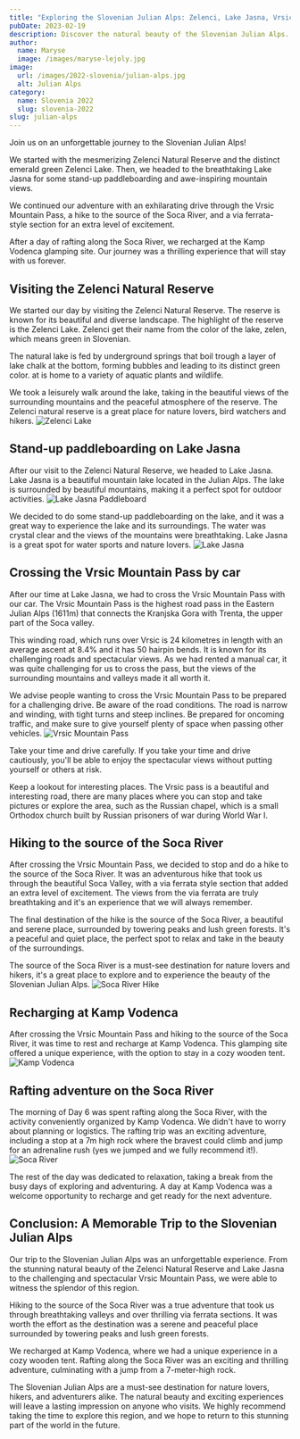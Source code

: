 ```yaml
---
title: "Exploring the Slovenian Julian Alps: Zelenci, Lake Jasna, Vrsic Pass"
pubDate: 2023-02-19
description: Discover the natural beauty of the Slovenian Julian Alps. From stunning lakes and challenging mountain passes to thrilling adventures on the Soca River.
author:
  name: Maryse
  image: /images/maryse-lejoly.jpg
image:
  url: /images/2022-slovenia/julian-alps.jpg
  alt: Julian Alps
category:
  name: Slovenia 2022
  slug: slovenia-2022
slug: julian-alps
---
```


Join us on an unforgettable journey to the Slovenian Julian Alps!

We started with the mesmerizing Zelenci Natural Reserve and the distinct emerald green Zelenci Lake. Then, we headed to the breathtaking Lake Jasna for some stand-up paddleboarding and awe-inspiring mountain views.

We continued our adventure with an exhilarating drive through the Vrsic Mountain Pass, a hike to the source of the Soca River, and a via ferrata-style section for an extra level of excitement.

After a day of rafting along the Soca River, we recharged at the Kamp Vodenca glamping site. Our journey was a thrilling experience that will stay with us forever.

## Visiting the Zelenci Natural Reserve

We started our day by visiting the Zelenci Natural Reserve. The reserve is known for its beautiful and diverse landscape. The highlight of the reserve is the Zelenci Lake. Zelenci get their name from the color of the lake, zelen, which means green in Slovenian.

The natural lake is fed by underground springs that boil trough a layer of lake chalk at the bottom, forming bubbles and leading to its distinct green color. at is home to a variety of aquatic plants and wildlife.

We took a leisurely walk around the lake, taking in the beautiful views of the surrounding mountains and the peaceful atmosphere of the reserve. The Zelenci natural reserve is a great place for nature lovers, bird watchers and hikers.
![Zelenci Lake](/images/2022-slovenia/zelenci-lake.jpg)

## Stand-up paddleboarding on Lake Jasna

After our visit to the Zelenci Natural Reserve, we headed to Lake Jasna. Lake Jasna is a beautiful mountain lake located in the Julian Alps. The lake is surrounded by beautiful mountains, making it a perfect spot for outdoor activities.
![Lake Jasna Paddleboard](/images/2022-slovenia/lake-jasna-paddleboard.jpg)

We decided to do some stand-up paddleboarding on the lake, and it was a great way to experience the lake and its surroundings. The water was crystal clear and the views of the mountains were breathtaking. Lake Jasna is a great spot for water sports and nature lovers.
![Lake Jasna](/images/2022-slovenia/lake-jasna-goat.jpg)

## Crossing the Vrsic Mountain Pass by car

After our time at Lake Jasna, we had to cross the Vrsic Mountain Pass with our car. The Vrsic Mountain Pass is the highest road pass in the Eastern Julian Alps (1611m) that connects the Kranjska Gora with Trenta, the upper part of the Soca valley.

This winding road, which runs over Vrsic is 24 kilometres in length with an average ascent at 8.4% and it has 50 hairpin bends. It is known for its challenging roads and spectacular views. As we had rented a manual car, it was quite challenging for us to cross the pass, but the views of the surrounding mountains and valleys made it all worth it.

We advise people wanting to cross the Vrsic Mountain Pass to be prepared for a challenging drive. Be aware of the road conditions. The road is narrow and winding, with tight turns and steep inclines. Be prepared for oncoming traffic, and make sure to give yourself plenty of space when passing other vehicles.
![Vrsic Mountain Pass](/images/2022-slovenia/vrsic-mountain-pass.jpg)

Take your time and drive carefully. If you take your time and drive cautiously, you'll be able to enjoy the spectacular views without putting yourself or others at risk.

Keep a lookout for interesting places. The Vrsic pass is a beautiful and interesting road, there are many places where you can stop and take pictures or explore the area, such as the Russian chapel, which is a small Orthodox church built by Russian prisoners of war during World War I.

## Hiking to the source of the Soca River

After crossing the Vrsic Mountain Pass, we decided to stop and do a hike to the source of the Soca River. It was an adventurous hike that took us through the beautiful Soca Valley, with a via ferrata style section that added an extra level of excitement. The views from the via ferrata are truly breathtaking and it's an experience that we will always remember.

The final destination of the hike is the source of the Soca River, a beautiful and serene place, surrounded by towering peaks and lush green forests. It's a peaceful and quiet place, the perfect spot to relax and take in the beauty of the surroundings.

The source of the Soca River is a must-see destination for nature lovers and hikers, it's a great place to explore and to experience the beauty of the Slovenian Julian Alps.
![Soca River Hike](/images/2022-slovenia/soca-river-hike.jpg)

## Recharging at Kamp Vodenca

After crossing the Vrsic Mountain Pass and hiking to the source of the Soca River, it was time to rest and recharge at Kamp Vodenca. This glamping site offered a unique experience, with the option to stay in a cozy wooden tent.
![Kamp Vodenca](/images/2022-slovenia/kamp-vodenca.jpg)

## Rafting adventure on the Soca River

The morning of Day 6 was spent rafting along the Soca River, with the activity conveniently organized by Kamp Vodenca. We didn't have to worry about planning or logistics. The rafting trip was an exciting adventure, including a stop at a 7m high rock where the bravest could climb and jump for an adrenaline rush (yes we jumped and we fully recommend it!).
![Soca River](/images/2022-slovenia/soca-river.jpg)

The rest of the day was dedicated to relaxation, taking a break from the busy days of exploring and adventuring. A day at Kamp Vodenca was a welcome opportunity to recharge and get ready for the next adventure.

## Conclusion: A Memorable Trip to the Slovenian Julian Alps

Our trip to the Slovenian Julian Alps was an unforgettable experience. From the stunning natural beauty of the Zelenci Natural Reserve and Lake Jasna to the challenging and spectacular Vrsic Mountain Pass, we were able to witness the splendor of this region.

Hiking to the source of the Soca River was a true adventure that took us through breathtaking valleys and over thrilling via ferrata sections. It was worth the effort as the destination was a serene and peaceful place surrounded by towering peaks and lush green forests.

We recharged at Kamp Vodenca, where we had a unique experience in a cozy wooden tent. Rafting along the Soca River was an exciting and thrilling adventure, culminating with a jump from a 7-meter-high rock.

The Slovenian Julian Alps are a must-see destination for nature lovers, hikers, and adventurers alike. The natural beauty and exciting experiences will leave a lasting impression on anyone who visits. We highly recommend taking the time to explore this region, and we hope to return to this stunning part of the world in the future.
